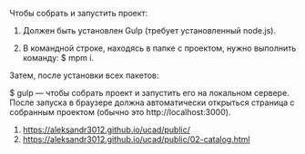 Чтобы собрать и запустить проект:

1. Должен быть установлен Gulp (требует установленный node.js).

2. В командной строке, находясь в папке с проектом, нужно выполнить команду: $ mpm i.

Затем, после установки всех пакетов:

$ gulp — чтобы собрать проект и запустить его на локальном сервере. После запуска в браузере должна автоматически открыться страница с собранным проектом (обычно это http://localhost:3000).


1. <https://aleksandr3012.github.io/ucad/public/>
1. <https://aleksandr3012.github.io/ucad/public/02-catalog.html>